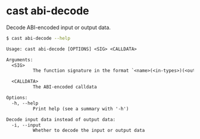 # cast abi-decode

Decode ABI-encoded input or output data.

```bash
$ cast abi-decode --help
```

```txt
Usage: cast abi-decode [OPTIONS] <SIG> <CALLDATA>

Arguments:
  <SIG>
          The function signature in the format `<name>(<in-types>)(<out-types>)`

  <CALLDATA>
          The ABI-encoded calldata

Options:
  -h, --help
          Print help (see a summary with '-h')

Decode input data instead of output data:
  -i, --input
          Whether to decode the input or output data
```